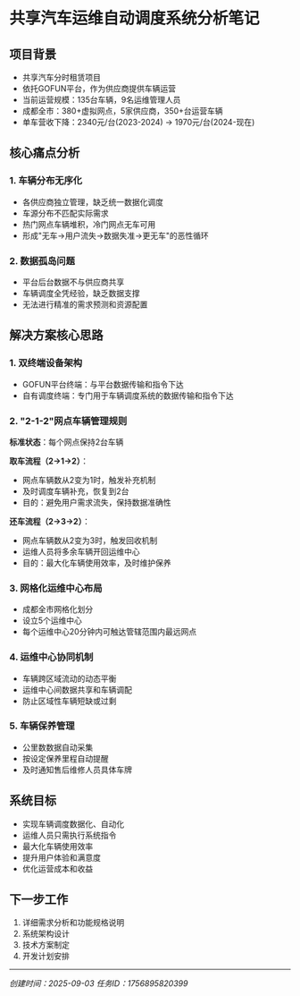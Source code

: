# 共享汽车运维自动调度系统分析笔记

## 项目背景
- 共享汽车分时租赁项目
- 依托GOFUN平台，作为供应商提供车辆运营
- 当前运营规模：135台车辆，9名运维管理人员
- 成都全市：380+虚拟网点，5家供应商，350+台运营车辆
- 单车营收下降：2340元/台(2023-2024) → 1970元/台(2024-现在)

## 核心痛点分析

### 1. 车辆分布无序化
- 各供应商独立管理，缺乏统一数据化调度
- 车源分布不匹配实际需求
- 热门网点车辆堆积，冷门网点无车可用
- 形成"无车→用户流失→数据失准→更无车"的恶性循环

### 2. 数据孤岛问题
- 平台后台数据不与供应商共享
- 车辆调度全凭经验，缺乏数据支撑
- 无法进行精准的需求预测和资源配置

## 解决方案核心思路

### 1. 双终端设备架构
- GOFUN平台终端：与平台数据传输和指令下达
- 自有调度终端：专门用于车辆调度系统的数据传输和指令下达

### 2. "2-1-2"网点车辆管理规则
**标准状态**：每个网点保持2台车辆

**取车流程（2→1→2）**：
- 网点车辆数从2变为1时，触发补充机制
- 及时调度车辆补充，恢复到2台
- 目的：避免用户需求流失，保持数据准确性

**还车流程（2→3→2）**：
- 网点车辆数从2变为3时，触发回收机制
- 运维人员将多余车辆开回运维中心
- 目的：最大化车辆使用效率，及时维护保养

### 3. 网格化运维中心布局
- 成都全市网格化划分
- 设立5个运维中心
- 每个运维中心20分钟内可触达管辖范围内最远网点

### 4. 运维中心协同机制
- 车辆跨区域流动的动态平衡
- 运维中心间数据共享和车辆调配
- 防止区域性车辆短缺或过剩

### 5. 车辆保养管理
- 公里数数据自动采集
- 按设定保养里程自动提醒
- 及时通知售后维修人员具体车牌

## 系统目标
- 实现车辆调度数据化、自动化
- 运维人员只需执行系统指令
- 最大化车辆使用效率
- 提升用户体验和满意度
- 优化运营成本和收益

## 下一步工作
1. 详细需求分析和功能规格说明
2. 系统架构设计
3. 技术方案制定
4. 开发计划安排

---
*创建时间：2025-09-03*
*任务ID：1756895820399*